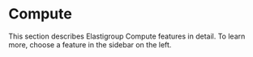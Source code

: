 # Compute

This section describes Elastigroup Compute features in detail. To learn more, choose a feature in the sidebar on the left.
